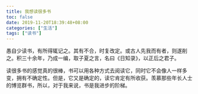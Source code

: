 ```yaml
---
title: 我想读很多书
toc: false
date: 2019-11-20T18:39:48+08:00
categories: ["生活"]
tags: ["读书"]
---
```

愚自少读书，有所得辄记之。其有不合，时复改定。或古人先我而有者，则遂削之。积三十余年，乃成一编，取子夏之言，名曰《日知录》，以正后之君子。

读很多书的感觉真的很棒，书可以用各种方式去阅读它，同时它不会像人一样多变，拥有不确定性。但是，它又是确定的，读它肯定有所收获。羡慕那些年长人士的博览群书，所以，对于我来说，书是我进步的阶梯。